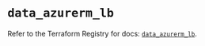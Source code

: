 # `data_azurerm_lb`

Refer to the Terraform Registry for docs: [`data_azurerm_lb`](https://registry.terraform.io/providers/hashicorp/azurerm/4.5.0/docs/data-sources/lb).
